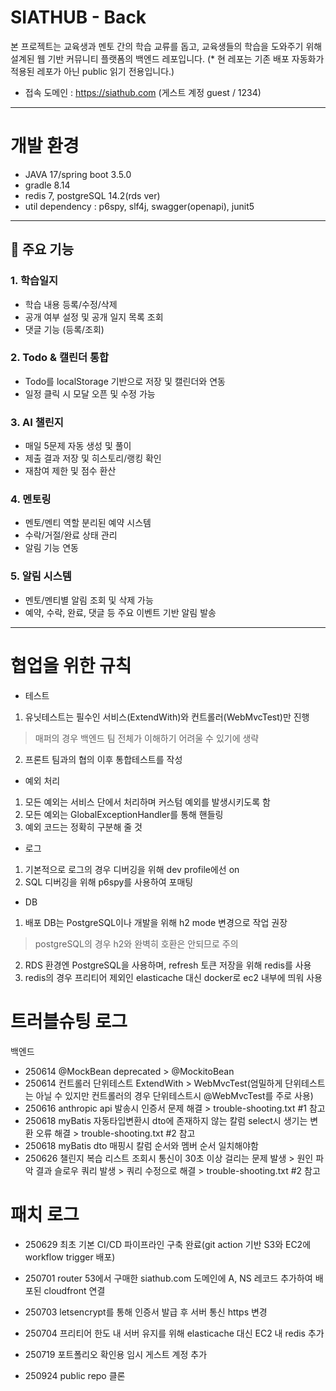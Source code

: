 # SIATHUB - Back

본 프로젝트는 교육생과 멘토 간의 학습 교류를 돕고, 교육생들의 학습을 도와주기 위해 설계된 웹 기반 커뮤니티 플랫폼의 백엔드 레포입니다.
(* 현 레포는 기존 배포 자동화가 적용된 레포가 아닌 public 읽기 전용입니다.)

- 접속 도메인 : https://siathub.com (게스트 계정 guest / 1234)

---
# 개발 환경
- JAVA 17/spring boot 3.5.0
- gradle 8.14
- redis 7, postgreSQL 14.2(rds ver)
- util dependency : p6spy, slf4j, swagger(openapi), junit5
---

## 🧩 주요 기능

### 1. 학습일지

* 학습 내용 등록/수정/삭제
* 공개 여부 설정 및 공개 일지 목록 조회
* 댓글 기능 (등록/조회)

### 2. Todo & 캘린더 통합

* Todo를 localStorage 기반으로 저장 및 캘린더와 연동
* 일정 클릭 시 모달 오픈 및 수정 가능

### 3. AI 챌린지

* 매일 5문제 자동 생성 및 풀이
* 제출 결과 저장 및 히스토리/랭킹 확인
* 재참여 제한 및 점수 환산

### 4. 멘토링

* 멘토/멘티 역할 분리된 예약 시스템
* 수락/거절/완료 상태 관리
* 알림 기능 연동

### 5. 알림 시스템

* 멘토/멘티별 알림 조회 및 삭제 가능
* 예약, 수락, 완료, 댓글 등 주요 이벤트 기반 알림 발송

---


# 협업을 위한 규칙
- 테스트
1. 유닛테스트는 필수인 서비스(ExtendWith)와 컨트롤러(WebMvcTest)만 진행
> 매퍼의 경우 백엔드 팀 전체가 이해하기 어려울 수 있기에 생략
2. 프론트 팀과의 협의 이후 통합테스트를 작성

- 예외 처리
1. 모든 예외는 서비스 단에서 처리하며 커스텀 예외를 발생시키도록 함
2. 모든 예외는 GlobalExceptionHandler를 통해 핸들링
3. 예외 코드는 정확히 구분해 줄 것

- 로그
1. 기본적으로 로그의 경우 디버깅을 위해 dev profile에선 on
2. SQL 디버깅을 위해 p6spy를 사용하여 포매팅

- DB
1. 배포 DB는 PostgreSQL이나 개발을 위해 h2 mode 변경으로 작업 권장
> postgreSQL의 경우 h2와 완벽히 호환은 안되므로 주의
2. RDS 환경엔 PostgreSQL을 사용하며, refresh 토큰 저장을 위해 redis를 사용
3. redis의 경우 프리티어 제외인 elasticache 대신 docker로 ec2 내부에 띄워 사용

# 트러블슈팅 로그
백엔드
- 250614 @MockBean deprecated > @MockitoBean
- 250614 컨트롤러 단위테스트 ExtendWith > WebMvcTest(엄밀하게 단위테스트는 아닐 수 있지만 컨트롤러의 경우 단위테스트시 @WebMvcTest를 주로 사용)
- 250616 anthropic api 발송시 인증서 문제 해결 > trouble-shooting.txt #1 참고
- 250618 myBatis 자동타입변환시 dto에 존재하지 않는 칼럼 select시 생기는 변환 오류 해결 > trouble-shooting.txt #2 참고
- 250618 myBatis dto 매핑시 칼럼 순서와 멤버 순서 일치해야함
- 250626 챌린지 복습 리스트 조회시 통신이 30초 이상 걸리는 문제 발생 > 원인 파악 결과 슬로우 쿼리 발생 > 쿼리 수정으로 해결 > trouble-shooting.txt #2 참고

# 패치 로그
- 250629 최초 기본 CI/CD 파이프라인 구축 완료(git action 기반 S3와 EC2에 workflow trigger 배포)
- 250701 router 53에서 구매한 siathub.com 도메인에 A, NS 레코드 추가하여 배포된 cloudfront 연결
- 250703 letsencrypt를 통해 인증서 발급 후 서버 통신 https 변경
- 250704 프리티어 한도 내 서버 유지를 위해 elasticache 대신 EC2 내 redis 추가
- 250719 포트폴리오 확인용 임시 게스트 계정 추가

- 250924 public repo 클론

